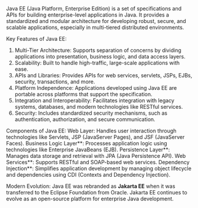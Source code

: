 Java EE (Java Platform, Enterprise Edition) is a set of specifications and APIs for building enterprise-level applications in Java. It provides a standardized and modular architecture for developing robust, secure, and scalable applications, especially in multi-tiered distributed environments.

Key Features of Java EE:
1. Multi-Tier Architecture: Supports separation of concerns by dividing applications into presentation, business logic, and data access layers.
2. Scalability: Built to handle high-traffic, large-scale applications with ease.
3. APIs and Libraries: Provides APIs for web services, servlets, JSPs, EJBs, security, transactions, and more.
4. Platform Independence: Applications developed using Java EE are portable across platforms that support the specification.
5. Integration and Interoperability: Facilitates integration with legacy systems, databases, and modern technologies like RESTful services.
6. Security: Includes standardized security mechanisms, such as authentication, authorization, and secure communication.

 Components of Java EE:
   Web Layer: Handles user interaction through technologies like Servlets, JSP (JavaServer Pages), and JSF (JavaServer Faces).
   Business Logic Layer**: Processes application logic using technologies like Enterprise JavaBeans (EJB).
   Persistence Layer**: Manages data storage and retrieval with JPA (Java Persistence API).
   Web Services**: Supports RESTful and SOAP-based web services.
   Dependency Injection**: Simplifies application development by managing object lifecycle and dependencies using CDI (Contexts and Dependency Injection).

 Modern Evolution:
Java EE was rebranded as **Jakarta EE** when it was transferred to the Eclipse Foundation from Oracle. Jakarta EE continues to evolve as an open-source platform for enterprise Java development.
